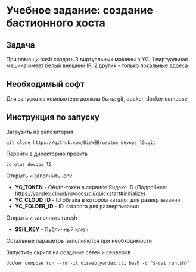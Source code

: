 # Учебное задание: создание бастионного хоста

## Задача

При помощи bash создать 3 виртуальных машины в YC. 1 виртуальная машина имеет белый внешний IP, 2 других - только локальные адреса

## Необходимый софт

Для запуска на компьютере должны быть: git, docker, docker compose

## Инструкция по запуску

Загрузить из репозитория

```
git clone https://github.com/DisWEBru/otus_devops_l5.git
```

Перейти в директорию проекта

```
cd otus_devops_l5
```

Открыть и заполнить .env

- **YC_TOKEN** - OAuth-токен в сервисе Яндекс ID (Подробнее: https://yandex.cloud/ru/docs/cli/quickstart#initialize)
- **YC_CLOUD_ID** - ID облака в котором каталог для развертывания
- **YC_FOLDER_ID** - ID каталога для развертывания

Открыть и заполнить run.sh

- **SSH_KEY** - Публичный ключ

Остальные параметры заполняются при необходимости

Запустить скрипт на создание сетей и серверов

```
docker compose run --rm -it disweb.yandex.cli bash -c "$(cat run.sh)"
```
